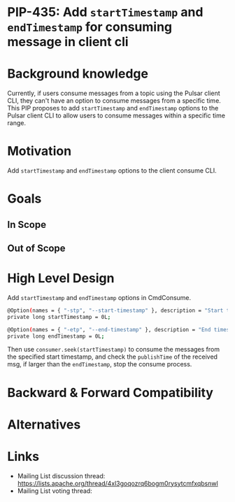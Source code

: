 # PIP-435: Add `startTimestamp` and `endTimestamp` for consuming message in client cli

# Background knowledge

Currently, if users consume messages from a topic using the Pulsar client CLI, they can't have an option to consume messages from a specific time. This PIP proposes to add `startTimestamp` and `endTimestamp` options to the Pulsar client CLI to allow users to consume messages within a specific time range.

# Motivation

Add `startTimestamp` and `endTimestamp` options to the client consume CLI.

# Goals

## In Scope


## Out of Scope

# High Level Design

Add `startTimestamp` and `endTimestamp` options in CmdConsume.

```bash
@Option(names = { "-stp", "--start-timestamp" }, description = "Start timestamp for consuming messages")
private long startTimestamp = 0L;

@Option(names = { "-etp", "--end-timestamp" }, description = "End timestamp for consuming messages")
private long endTimestamp = 0L;
```

Then use `consumer.seek(startTimestamp)` to consume the messages from the specified start timestamp, and check the `publishTime` of the received msg, if larger than the `endTimestamp`, stop the consume process.

# Backward & Forward Compatibility


# Alternatives


# Links

* Mailing List discussion thread: https://lists.apache.org/thread/4xl3goqozrq6bogm0rysytcmfxqbsnwl
* Mailing List voting thread: 
